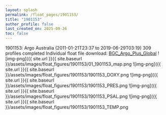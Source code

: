 ```yaml
---
layout: splash
permalink: /float_pages/1901153/
title: "1901153"
author_profile: false
last_created_on: 2025-09-26
toc: false
---
```

 
1901153: Argo Australia (2011-01-21T23:37 to 2019-06-29T03:19)
309 profiles completed
Individual float file download: [BGC_Argo_Plus_Global](https://ftp.soest.hawaii.edu/bgc_argo_plus/Individual_Floats/outliers_removed/1901153_Sprof_processed.nc)
![img-png]({{ site.url }}{{ site.baseurl }}/assets/images/float_figures/1901153/01_1901153_map.png
![img-png]({{ site.url }}{{ site.baseurl }}/assets/images/float_figures/1901153/1901153_DOXY.png
![img-png]({{ site.url }}{{ site.baseurl }}/assets/images/float_figures/1901153/1901153_PRES.png
![img-png]({{ site.url }}{{ site.baseurl }}/assets/images/float_figures/1901153/1901153_PSAL.png
![img-png]({{ site.url }}{{ site.baseurl }}/assets/images/float_figures/1901153/1901153_TEMP.png
